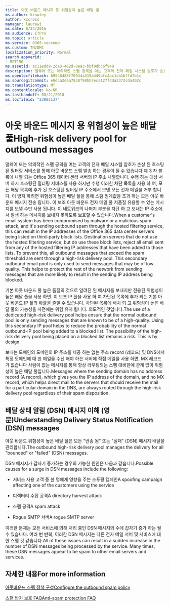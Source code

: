 ```yaml
---
title: 아웃 바운드 메시지 용 위험성이 높은 배달 풀
ms.author: krowley
author: kccross
manager: laurawi
ms.date: 8/24/2016
ms.audience: ITPro
ms.topic: article
ms.service: O365-seccomp
ms.custom: TN2DMC
localization_priority: Normal
search.appverid:
- MET150
ms.assetid: ac11edd9-2da3-462d-8ea3-bbf9dbc6f948
description: 맬웨어 또는 악의적인 스팸 공격을 여는 고객의 전자 메일 시스템 암호가 손상 된 호스팅된 필터링 서비스를 통해 아웃 바운드 스팸 발송 하는 경우이 될 수 있습니다 제 3 자 블록에 나열 되는 Office 365 데이터 센터 서버의 IP 주소 나열합니다.
ms.openlocfilehash: 69548488f70944a319a449bfc4ac1cb1bffd7b1c
ms.sourcegitcommit: e9dca2d6a7838f98bb7eca127fdda2372cda402c
ms.translationtype: MT
ms.contentlocale: ko-KR
ms.lasthandoff: 08/21/2018
ms.locfileid: "23003137"
---
```

# <a name="high-risk-delivery-pool-for-outbound-messages"></a><span data-ttu-id="2e8d7-103">아웃 바운드 메시지 용 위험성이 높은 배달 풀</span><span class="sxs-lookup"><span data-stu-id="2e8d7-103">High-risk delivery pool for outbound messages</span></span>

<span data-ttu-id="2e8d7-p101">맬웨어 또는 악의적인 스팸 공격을 여는 고객의 전자 메일 시스템 암호가 손상 된 호스팅된 필터링 서비스를 통해 아웃 바운드 스팸 발송 하는 경우이 될 수 있습니다 제 3 자 블록에 나열 되는 Office 365 데이터 센터 서버의 IP 주소 나열합니다. 수행 하는 대상 서버 하지 호스팅된 필터링 서비스를 사용 하지만 수행 이러한 차단 목록을 사용 하 여, 모든 해당 목록에 추가 된 호스팅된 필터링 IP 주소에서 보낸 모든 전자 메일을 거부 합니다. 이 방지 하려면 위험성이 높은 배달 풀을 통해 스팸 임계값을 초과 하는 모든 아웃 바운드 메시지 전송 됩니다. 이 보조 아웃 바운드 전자 메일 풀 저품질 유용할 수 있는 메시지를 보낼 수만 사용 됩니다. 이 네트워크의 나머지 부분을 차단 하 고 보내는 IP 주소에서 발생 하는 메시지를 보내지 못하도록 보호할 수 있습니다.</span><span class="sxs-lookup"><span data-stu-id="2e8d7-p101">When a customer's email system has been compromised by malware or a malicious spam attack, and it's sending outbound spam through the hosted filtering service, this can result in the IP addresses of the Office 365 data center servers being listed on third-party block lists. Destination servers that do not use the hosted filtering service, but do use these block lists, reject all email sent from any of the hosted filtering IP addresses that have been added to those lists. To prevent this, all outbound messages that exceed the spam threshold are sent through a high-risk delivery pool. This secondary outbound email pool is only used to send messages that may be of low quality. This helps to protect the rest of the network from sending messages that are more likely to result in the sending IP address being blocked.</span></span>
  
<span data-ttu-id="2e8d7-p102">기본 아웃 바운드 풀 높은 품질의 것으로 알려진 된 메시지를 보내지만 전용된 위험성이 높은 배달 풀을 사용 하면. 이 보조 IP 풀을 사용 하 여 차단된 목록에 추가 되는 기본 아웃 바운드 IP 풀의 확률을 줄일 수 있습니다. 차단된 목록에 배치 되 고 위험성이 높은 배달 풀의 가능성을 사전에는 위험 유지 됩니다. 의도적인 것입니다.</span><span class="sxs-lookup"><span data-stu-id="2e8d7-p102">The use of a dedicated high-risk delivery pool helps ensure that the normal outbound pool is only sending messages that are known to be of a high-quality. Using this secondary IP pool helps to reduce the probability of the normal outbound-IP pool being added to a blocked list. The possibility of the high-risk delivery pool being placed on a blocked list remains a risk. This is by design.</span></span>
  
<span data-ttu-id="2e8d7-113">보내는 도메인의 도메인의 IP 주소를 제공 하는 없는 주소 record (레코드) 및 DNS에서 특정 도메인에 대 한 메일을 수신 해야 하는 서버에 직접 메일을 사용 하면, MX 레코드가 없습니다 사람이 없는 메시지를 통해 항상 라우팅되는 스팸 대비한에 관계 없이 위험성이 높은 배달 풀입니다.</span><span class="sxs-lookup"><span data-stu-id="2e8d7-113">Messages where the sending domain has no address record (A record), which gives you the IP address of the domain, and no MX record, which helps direct mail to the servers that should receive the mail for a particular domain in the DNS, are always routed through the high-risk delivery pool regardless of their spam disposition.</span></span>
  
## <a name="understanding-delivery-status-notification-dsn-messages"></a><span data-ttu-id="2e8d7-114">배달 상태 알림 (DSN) 메시지 이해 (영문)</span><span class="sxs-lookup"><span data-stu-id="2e8d7-114">Understanding Delivery Status Notification (DSN) messages</span></span>

<span data-ttu-id="2e8d7-115">아웃 바운드 위험성이 높은 배달 풀은 모든 "반송 됨" 또는 "실패" (DSN) 메시지 배달을 관리합니다.</span><span class="sxs-lookup"><span data-stu-id="2e8d7-115">The outbound high-risk delivery pool manages the delivery for all "bounced" or "failed" (DSN) messages.</span></span>
  
<span data-ttu-id="2e8d7-116">DSN 메시지가 갑자기 증가하는 경우의 가능한 원인은 다음과 같습니다.</span><span class="sxs-lookup"><span data-stu-id="2e8d7-116">Possible causes for a surge in DSN messages include the following:</span></span>
  
- <span data-ttu-id="2e8d7-117">서비스 사용 고객 중 한 명에게 영향을 주는 스푸핑 캠페인</span><span class="sxs-lookup"><span data-stu-id="2e8d7-117">A spoofing campaign affecting one of the customers using the service</span></span>
    
- <span data-ttu-id="2e8d7-118">디렉터리 수집 공격</span><span class="sxs-lookup"><span data-stu-id="2e8d7-118">A directory harvest attack</span></span>
    
- <span data-ttu-id="2e8d7-119">스팸 공격</span><span class="sxs-lookup"><span data-stu-id="2e8d7-119">A spam attack</span></span>
    
- <span data-ttu-id="2e8d7-120">Rogue SMTP 서버</span><span class="sxs-lookup"><span data-stu-id="2e8d7-120">A rogue SMTP server</span></span>
    
<span data-ttu-id="2e8d7-p103">이러한 문제는 모든 서비스에 의해 처리 중인 DSN 메시지의 수에 갑자기 증가 하는 될 수 있습니다. 여러 번 반복, 이러한 DSN 메시지는 다른 전자 메일 서버 및 서비스에 대 한 스팸 것 같습니다.</span><span class="sxs-lookup"><span data-stu-id="2e8d7-p103">All of these issues can result in a sudden increase in the number of DSN messages being processed by the service. Many times, these DSN messages appear to be spam to other email servers and services.</span></span>
  
## <a name="for-more-information"></a><span data-ttu-id="2e8d7-123">자세한 내용</span><span class="sxs-lookup"><span data-stu-id="2e8d7-123">For more information</span></span>

[<span data-ttu-id="2e8d7-124">아웃바운드 스팸 정책 구성</span><span class="sxs-lookup"><span data-stu-id="2e8d7-124">Configure the outbound spam policy</span></span>](configure-the-outbound-spam-policy.md)
  
[<span data-ttu-id="2e8d7-125">스팸 방지 보호 FAQ</span><span class="sxs-lookup"><span data-stu-id="2e8d7-125">Anti-spam protection FAQ</span></span>](anti-spam-protection-faq.md)
  

